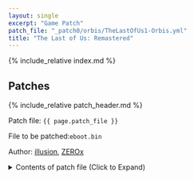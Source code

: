 ```yaml
---
layout: single
excerpt: "Game Patch"
patch_file: "_patch0/orbis/TheLastOfUs1-Orbis.yml"
title: "The Last of Us: Remastered"
---
```


<!-- # {{ page.title }} -->

{% include_relative index.md %}

## Patches

{% include_relative patch_header.md %}

Patch file: `{{ page.patch_file }}`

File to be patched:`eboot.bin`

Author: [illusion](https://twitter.com/illusion0002), [ZEROx](https://github.com/Xcedf)

<details>
<summary>Contents of patch file (Click to Expand)</summary>

{% highlight yml %}
{% flexible_include {{ page.patch_file }} %}
{% endhighlight %}

</details>
